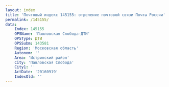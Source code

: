```yaml
---
layout: index
title: 'Почтовый индекс 145155: отделение почтовой связи Почты России'
permalink: /145155/
data:
    Index: 145155
    OPSName: 'Павловская Слобода-ДТИ'
    OPSType: ДТИ
    OPSSubm: 143581
    Region: 'Московская область'
    Autonom: ''
    Area: 'Истринский район'
    City: 'Павловская Слобода'
    City1: ''
    ActDate: '20160919'
    IndexOld: ''
---
```

